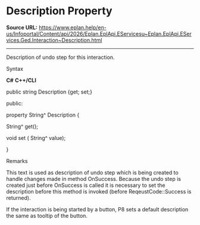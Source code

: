 # Description Property

**Source URL:** https://www.eplan.help/en-us/Infoportal/Content/api/2026/Eplan.EplApi.EServicesu~Eplan.EplApi.EServices.Ged.Interaction~Description.html

---

Description of undo step for this interaction.

Syntax

**C#**
**C++/CLI**


public string Description {get; set;}

public:

property String^ Description {

   String^ get();

   void set (    String^ value);

}


Remarks

This text is used as description of undo step which is being created to handle changes made in method OnSuccess. Because the undo step is created just before OnSuccess is called it is necessary to set the description before this method is invoked (before ReqeustCode::Success is returned).

If the interaction is being started by a button, P8 sets a default description the same as tooltip of the button.
